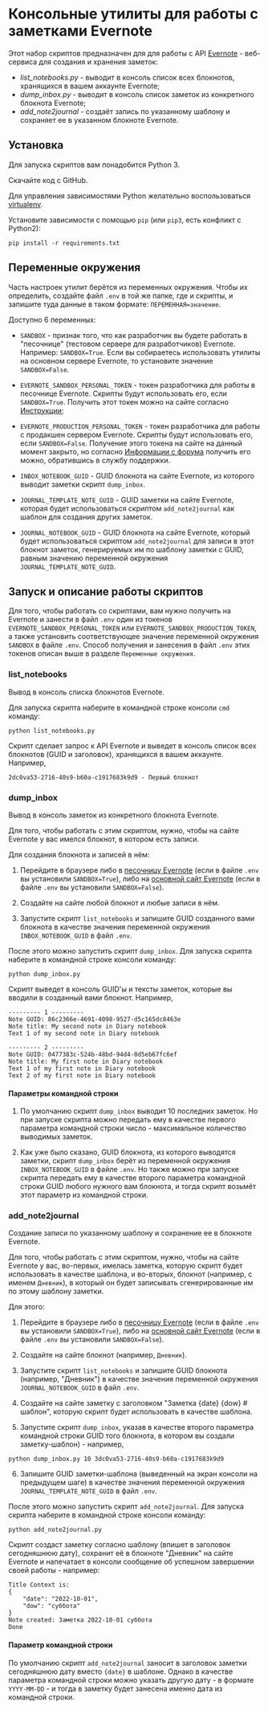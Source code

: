 # Консольные утилиты для работы с заметками Evernote

Этот набор скриптов предназначен для для работы с API [Evernote](https://evernote.com/intl/ru) - веб-сервиса для создания и хранения заметок:
- *list_notebooks.py* - выводит в консоль список всех блокнотов, хранящихся в вашем аккаунте Evernote;
- *dump_inbox.py* - выводит в консоль список заметок из конкретного блокнота Evernote;
- *add_note2journal* - создаёт запись по указанному шаблону и сохраняет ее в указанном блокноте Evernote.

## Установка

Для запуска скриптов вам понадобится Python 3.

Скачайте код с GitHub.

Для управления зависимостями Python желательно воспользоваться [virtualenv](https://pypi.org/project/virtualenv/).

Установите зависимости с помощью `pip` (или `pip3`, есть конфликт с Python2):
```
pip install -r requirements.txt
```

## Переменные окружения

Часть настроек утилит берётся из переменных окружения. Чтобы их определить, создайте файл `.env` в той же папке, где и скрипты, и запишите туда данные в таком формате: `ПЕРЕМЕННАЯ=значение`.

Доступно 6 переменных:

- `SANDBOX` - признак того, что как разработчик вы будете работать в "песочнице" (тестовом сервере для разработчиков) Evernote. Например: `SANDBOX=True`. Если вы собираетесь использовать утилиты на основном сервере Evernote, то установите значение `SANDBOX=False`.

- `EVERNOTE_SANDBOX_PERSONAL_TOKEN` - токен разработчика для работы в песочнице Evernote. Скрипты будут использовать его, если `SANDBOX=True`. Получить этот токен можно на сайте согласно [Инструкции](https://dev.evernote.com/doc/articles/dev_tokens.php);

- `EVERNOTE_PRODUCTION_PERSONAL_TOKEN` - токен разработчика для работы с продакшен сервером Evernote. Скрипты будут использовать его, если `SANDBOX=False`. Получение этого токена на сайте на данный момент закрыто, но согласно [Информации с форума](https://discussion.evernote.com/forums/topic/113349-developer-token-requests/) получить его можно, обратившись в службу поддержки.

- `INBOX_NOTEBOOK_GUID` - GUID блокнота на сайте Evernote, из которого выводит заметки скрипт `dump_inbox`.

- `JOURNAL_TEMPLATE_NOTE_GUID` - GUID заметки на сайте Evernote, которая будет использоваться скриптом `add_note2journal` как шаблон для создания других заметок.

- `JOURNAL_NOTEBOOK_GUID` - GUID блокнота на сайте Evernote, который будет использоваться скриптом `add_note2journal` для записи в этот блокнот заметок, генерируемых им по шаблону заметки с GUID, равным значению переменной окружения `JOURNAL_TEMPLATE_NOTE_GUID`.

## Запуск и описание работы скриптов

Для того, чтобы работать со скриптами, вам нужно получить на Evernote и занести в файл `.env` один из токенов `EVERNOTE_SANDBOX_PERSONAL_TOKEN` или `EVERNOTE_SANDBOX_PRODUCTION_TOKEN`, а также установить соответствующее значение переменной окружения `SANDBOX` в файле `.env`. Способ получения и занесения в файл `.env` этих токенов описан выше в разделе `Переменные окружения`.

### list_notebooks

Вывод в консоль списка блокнотов Evernote.

Для запуска скрипта наберите в командной строке консоли `cmd` команду:
```
python list_notebooks.py
```

Скрипт сделает запрос к API Evernote и выведет в консоль список всех блокнотов (GUID и заголовок), хранящихся в вашем аккаунте.
Например,
```
2dc0va53-2716-40s9-b60a-c1917683k9d9 - Первый блокнот
```

### dump_inbox

Вывод в консоль заметок из конкретного блокнота Evernote.

Для того, чтобы работать с этим скриптом, нужно, чтобы на сайте Evernote у вас имелся блокнот, в котором есть записи. 

Для создания блокнота и записей в нём:

1. Перейдите в браузере либо в [песочницу Evernote](https://sandbox.evernote.com/shard/s1/notestore) (если в файле `.env` вы установили `SANDBOX=True`), либо на [основной сайт Evernote](https://evernote.com/) (если в файле `.env` вы установили `SANDBOX=False`).

2. Создайте на сайте любой блокнот и любые записи в нём. 

3. Запустите скрипт `list_notebooks` и запишите GUID созданного вами блокнота в качестве значения переменной окружения `INBOX_NOTEBOOK_GUID` в файл `.env`. 

После этого можно запустить скрипт `dump_inbox`. Для запуска скрипта наберите в командной строке консоли команду:
```
python dump_inbox.py
```

Скрипт выведет в консоль GUID'ы и тексты заметок, которые вы вводили в созданный вами блокнот. Например,
```
--------- 1 ---------
Note GUID: 86c2366e-4691-4098-9527-d5c165dc8463e
Note title: My second note in Diary notebook
Text 1 of my second note in Diary notebook

--------- 2 ---------
Note GUID: 0477383c-524b-48bd-94d4-0d5eb67fc6ef
Note title: My first note in Diary notebook
Text 1 of my first note in Diary notebook
Text 2 of my first note in Diary notebook
```

#### Параметры командной строки

1. По умолчанию скрипт `dump_inbox` выводит 10 последних заметок. Но при запуске скрипта можно передать ему в качестве первого параметра командной строки число - максимальное количество выводимых заметок.

2. Как уже было сказано, GUID блокнота, из которого выводятся заметки, скрипт `dump_inbox` берёт из переменной окружения `INBOX_NOTEBOOK_GUID` в файле `.env`. Но также можно при запуске скрипта передать ему в качестве второго параметра командной строки GUID любого нужного вам блокнота, и тогда скрипт возьмёт этот параметр из командной строки.

### add_note2journal

Cоздание записи по указанному шаблону и сохранение ее в блокноте Evernote.

Для того, чтобы работать с этим скриптом, нужно, чтобы на сайте Evernote у вас, во-первых, имелась заметка, которую скрипт будет использовать в качестве шаблона, и во-вторых, блокнот (например, с именем `Дневник`), в который он будет записывать сгенерированные им по этому шаблону заметки.

Для этого:

1. Перейдите в браузере либо в [песочницу Evernote](https://sandbox.evernote.com/shard/s1/notestore) (если в файле `.env` вы установили `SANDBOX=True`), либо на [основной сайт Evernote](https://evernote.com/) (если в файле `.env` вы установили `SANDBOX=False`).

2. Создайте на сайте блокнот (например, `Дневник`).

3. Запустите скрипт `list_notebooks` и запишите GUID блокнота (например, "Дневник") в качестве значения переменной окружения `JOURNAL_NOTEBOOK_GUID` в файл `.env`.

4. Создайте на сайте заметку с заголовком "Заметка {date} {dow} # шаблон", которую скрипт будет использовать в качестве шаблона.

5. Запустите скрипт `dump_inbox`, указав в качестве второго параметра командной строки GUID того блокнота, в котором вы создали заметку-шаблон) - например,
```
python dump_inbox.py 10 3dc0va53-2716-40s9-b60a-c1917683k9d9
```
6. Запишите GUID заметки-шаблона (выведенный на экран консоли на предыдущем шаге) в качестве значения переменной окружения `JOURNAL_TEMPLATE_NOTE_GUID` в файл `.env`.

После этого можно запустить скрипт `add_note2journal`. Для запуска скрипта наберите в командной строке консоли команду:
```
python add_note2journal.py
```
Скрипт создаст заметку согласно шаблону (впишет в заголовок сегодняшнюю дату), сохранит её в блокноте "Дневник" на сайте Evernote и напечатает в консоли сообщение об успешном завершении своей работы - например:
<!-- {% raw %} -->
```
Title Context is:
{
    "date": "2022-10-01",
    "dow": "суббота"
}
Note created: Заметка 2022-10-01 суббота
Done
```
<!-- {% endraw %} -->

#### Параметр командной строки

По умолчанию скрипт `add_note2journal` заносит в заголовок заметки сегодняшнюю дату вместо `{date}` в шаблоне. Однако в качестве параметра командной строки можно указать другую дату - в формате `YYYY-MM-DD` - и тогда в заметку будет занесена именно дата из командной строки.
